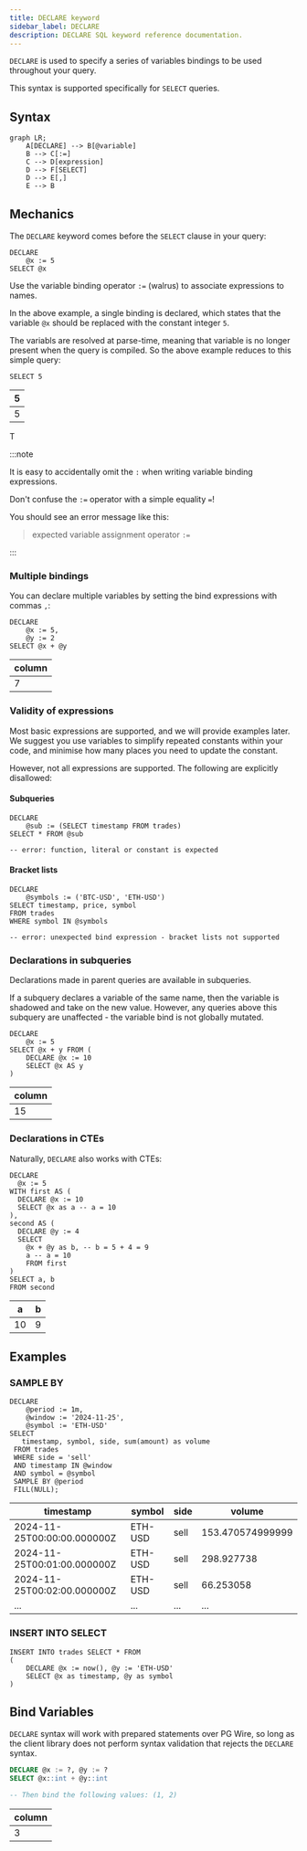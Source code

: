 ```yaml
---
title: DECLARE keyword
sidebar_label: DECLARE
description: DECLARE SQL keyword reference documentation.
---
```


`DECLARE` is used to specify a series of variables bindings to be used
throughout your query. 

This syntax is supported specifically for `SELECT` queries.

## Syntax

```mermaid
graph LR;
    A[DECLARE] --> B[@variable]
    B --> C[:=]
    C --> D[expression]
    D --> F[SELECT]
    D --> E[,]
    E --> B
```

## Mechanics

The `DECLARE` keyword comes before the `SELECT` clause in your query:

```questdb-sql title="Basic DECLARE" demo
DECLARE
    @x := 5
SELECT @x
```

Use the variable binding operator `:=` (walrus) to associate expressions to names.

In the above example, a single binding is declared, which states that the variable `@x` should
be replaced with the constant integer `5`.

The variabls are resolved at parse-time, meaning that variable is no longer present
when the query is compiled. So the above example reduces to this simple query:

```questdb-sql title="basic DECLARE post-reduction" demo
SELECT 5
```

| 5 |
|---|
| 5 |


T

:::note

It is easy to accidentally omit the `:` when writing variable binding expressions.

Don't confuse the `:=` operator with a simple equality `=`!

You should see an error message like this:
> expected variable assignment operator `:=`
>
:::

### Multiple bindings

You can declare multiple variables by setting the bind expressions with commas `,`:

```questdb-sql title="Multiple variable bindings" demo
DECLARE 
    @x := 5,
    @y := 2
SELECT @x + @y
```

| column |
|--------|
| 7      |

### Validity of expressions

Most basic expressions are supported, and we will provide examples later. We suggest
you use variables to simplify repeated constants within your code, and minimise
how many places you need to update the constant.

However, not all expressions are supported. The following are explicitly disallowed:

#### Subqueries

```questdb-sql title="subqueries are not allowed" demo
DECLARE
    @sub := (SELECT timestamp FROM trades)
SELECT * FROM @sub

-- error: function, literal or constant is expected
```

#### Bracket lists

```questdb-sql title="bracket lists are not allowed" demo
DECLARE
    @symbols := ('BTC-USD', 'ETH-USD')
SELECT timestamp, price, symbol
FROM trades
WHERE symbol IN @symbols

-- error: unexpected bind expression - bracket lists not supported
```

### Declarations in subqueries

Declarations made in parent queries are available in subqueries. 

If a subquery declares a variable of the same name, then the variable is shadowed
and take on the new value. However, any queries above this subquery are unaffected - the
variable bind is not globally mutated.

```questdb-sql title="variable shadowing" demo
DECLARE
    @x := 5
SELECT @x + y FROM (
    DECLARE @x := 10
    SELECT @x AS y
)
```

| column |
| ----- |
| 15 |



### Declarations in CTEs

Naturally, `DECLARE` also works with CTEs:

```questdb-sql title="declarations inside CTEs" demo
DECLARE 
  @x := 5
WITH first AS (
  DECLARE @x := 10
  SELECT @x as a -- a = 10
),
second AS (
  DECLARE @y := 4
  SELECT 
    @x + @y as b, -- b = 5 + 4 = 9
    a -- a = 10
    FROM first
)
SELECT a, b
FROM second
```

| a  | b |
|----|---|
| 10 | 9 |


## Examples

### SAMPLE BY

```questdb-sql title="DECLARE with SAMPLE BY" demo
DECLARE 
    @period := 1m,
    @window := '2024-11-25',
    @symbol := 'ETH-USD'
SELECT 
   timestamp, symbol, side, sum(amount) as volume 
 FROM trades
 WHERE side = 'sell' 
 AND timestamp IN @window 
 AND symbol = @symbol
 SAMPLE BY @period 
 FILL(NULL);
```

| timestamp                   | symbol  | side | volume           |
|-----------------------------|---------|------|------------------|
| 2024-11-25T00:00:00.000000Z | ETH-USD | sell | 153.470574999999 | 
| 2024-11-25T00:01:00.000000Z | ETH-USD | sell | 298.927738       |
| 2024-11-25T00:02:00.000000Z | ETH-USD | sell | 66.253058        |
| ...                         | ...     | ...  | ...              |

### INSERT INTO SELECT

```questdb-sql
INSERT INTO trades SELECT * FROM 
(
    DECLARE @x := now(), @y := 'ETH-USD' 
    SELECT @x as timestamp, @y as symbol
)
```

## Bind Variables

`DECLARE` syntax will work with prepared statements over PG Wire, so long as the client library
does not perform syntax validation that rejects the `DECLARE` syntax.



```sql
DECLARE @x := ?, @y := ? 
SELECT @x::int + @y::int

-- Then bind the following values: (1, 2)
```

| column |
|--------|
| 3      |
